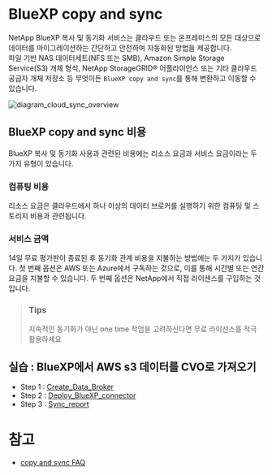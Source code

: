 # BlueXP copy and sync
NetApp BlueXP 복사 및 동기화 서비스는 클라우드 또는 온프레미스의 모든 대상으로 데이터를 마이그레이션하는 간단하고 안전하며 자동화된 방법을 제공합니다. </br>
파일 기반 NAS 데이터세트(NFS 또는 SMB), Amazon Simple Storage Service(S3) 개체 형식, NetApp StorageGRID® 어플라이언스 또는 기타 클라우드 공급자 개체 저장소 등 무엇이든 ```BlueXP copy and sync```를 통해 변환하고 이동할 수 있습니다.

![diagram_cloud_sync_overview](https://docs.netapp.com/us-en/bluexp-copy-sync/media/diagram_cloud_sync_overview.png)

## BlueXP copy and sync 비용
BlueXP 복사 및 동기화 사용과 관련된 비용에는 리소스 요금과 서비스 요금이라는 두 가지 유형이 있습니다.

### 컴퓨팅 비용
리소스 요금은 클라우드에서 하나 이상의 데이터 브로커를 실행하기 위한 컴퓨팅 및 스토리지 비용과 관련됩니다.

### 서비스 금액
14일 무료 평가판이 종료된 후 동기화 관계 비용을 지불하는 방법에는 두 가지가 있습니다. 첫 번째 옵션은 AWS 또는 Azure에서 구독하는 것으로, 이를 통해 시간별 또는 연간 요금을 지불할 수 있습니다. 두 번째 옵션은 NetApp에서 직접 라이센스를 구입하는 것입니다.

> ### Tips
> 지속적인 동기화가 아닌 one time 작업을 고려하신다면 무료 라이선스를 적극 활용하세요

## 실습 : BlueXP에서 AWS s3 데이터를 CVO로 가져오기
- Step 1 : [Create_Data_Broker](./Create_Data_Broker.md)
- Step 2 : [Deploy_BlueXP_connector](./Create_Sync_relationship.md)
- Step 3 : [Sync_report](./Sync_report.md)

# 참고
- [copy and sync FAQ](https://docs.netapp.com/us-en/bluexp-copy-sync/faq.html#getting-started)